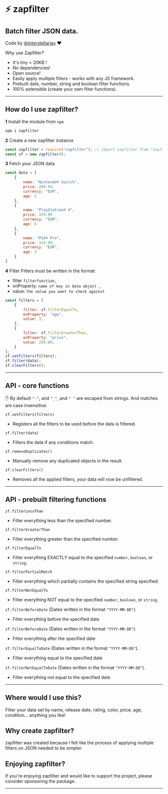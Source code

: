 # :zap: zapfilter 
## Batch filter JSON data.
Code by [@interstellarjay](https://github.com/interstellarjay/) :heart:

Why use Zapfilter?
+ It's tiny < 20KB !
+ No dependencies!
+ Open source!
+ Easily apply multiple filters - works with any JS framework.
+ Prebuilt date, number, string and boolean filter functions.
+ 100% extensible (create your own filter functions).

---

## How do I use zapfilter?

**1** Install the module from `npm`

```bash
npm i zapfilter
```

**2** Create a new zapfilter instance

```javascript
const zapfilter = require("zapfilter"); // import zapfilter from "zapfilter"
const zf = new zapfilter();
```

**3** Fetch your JSON data

```javascript
const data = [
	{
		name: "Nintendo® Switch",
		price: 289.99,
		currency: "EUR",
		age: 2
	},
	{
		name: "PlayStation® 4",
		price: 229.99
		currency: "EUR",
		age: 6
	},
	{
		name: "PS4® Pro",
		price: 319.99,
		currency: "EUR",
		age: 3
	}
]
```

**4** Filter
Filters must be written in the format:
+ filter `filterfunction`,
+ onProperty: `name of key in data object `,
+ value: `the value you want to check against`

```javascript
const filters = [
	{
		filter: zf.filterEqualTo,
		onProperty: "age",
		value: 3,
	},
	{
		filter: zf.filterGreaterThan,
		onProperty: "price",
		value: 250.00,
	}
];
zf.setFilters(filters);
zf.filter(data);
zf.clearFilters();
```
---

## API - core functions
:hand: By default `"-"`, and `"_"`, and `" "` are escaped from strings. And matches are case insensitive.

`zf.setFilters(filters)`
- Registers all the filters to be used before the data is filtered.

`zf.filter(data)`
- Filters the data if any conditions match.

`zf.removeDuplicates()` 
- Manually remove any duplicated objects in the result.

`zf.clearFilters()`
- Removes all the applied filters, your data will now be unfiltered.

---

## API - prebuilt filtering functions

`zf.filterLessThan`
- Filter everything less than the specified number.

`zf.filterGreaterThan`
- Filter everything greater than the specified number.

`zf.filterEqualTo` 
- Filter everything EXACTLY equal to the specified `number`, `boolean`, or `string`.

`zf.filterPartialMatch` 
- Filter everything which partially contains the specified string specified.

`zf.filterNotEqualTo`
- Filter everything NOT equal to the specified `number`, `boolean`, or `string`.

`zf.filterBeforeDate` (Dates written in the format `"YYYY-MM-DD"`).
- Filter everything before the specified date

`zf.filterBeforeDate` (Dates written in the format `"YYYY-MM-DD"`).
- Filter everything after the specified date

`zf.filterEqualToDate` (Dates written in the format `"YYYY-MM-DD"`).
- Filter everything equal to the specified date

`zf.filterNotEqualToDate` (Dates written in the format `"YYYY-MM-DD"`).
- Filter everything not equal to the specified date

---

## Where would I use this?
Filter your data set by name, release date, rating, color, price, age, condition... anything you like!

## Why create zapfilter?
zapfilter was created because I felt like the process of applying multiple filters on JSON needed to be simpler.

## Enjoying zapfilter?
If you're enjoying zapfilter and would like to support the project, please consider sponsoring the package.

---
